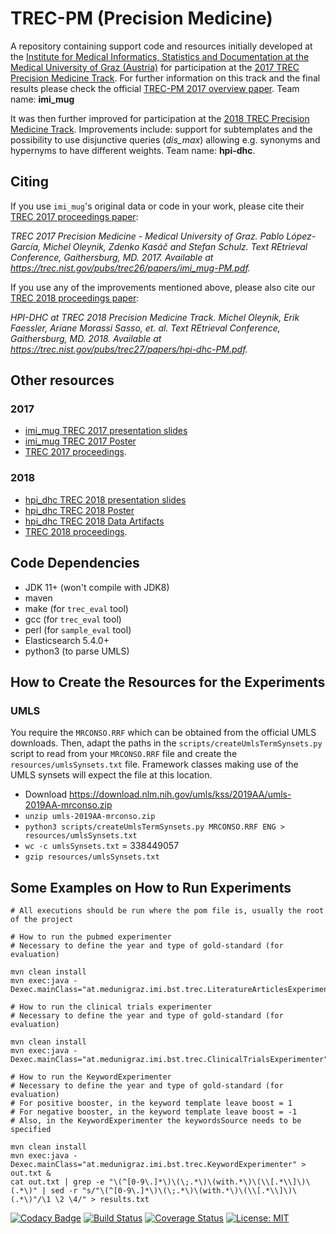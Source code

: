 # TREC-PM (Precision Medicine)

A repository containing support code and resources initially developed at the [Institute for Medical Informatics, Statistics and Documentation at the Medical University of Graz (Austria)](https://www.medunigraz.at/imi/en/) for participation at the [2017 TREC Precision Medicine Track](http://trec-cds.appspot.com/2017.html). For further information on this track and the final results please check the official [TREC-PM 2017 overview paper](https://trec.nist.gov/pubs/trec26/papers/Overview-PM.pdf). Team name: **imi_mug**

It was then further improved for participation at the [2018 TREC Precision Medicine Track](http://trec-cds.appspot.com/2018.html). Improvements include: support for subtemplates and the possibility to use disjunctive queries (_dis\_max_) allowing e.g. synonyms and hypernyms to have different weights. Team name: **hpi-dhc**.

## Citing

If you use `imi_mug`'s original data or code in your work, please cite their [TREC 2017 proceedings paper](https://trec.nist.gov/pubs/trec26/papers/imi_mug-PM.pdf):

*TREC 2017 Precision Medicine - Medical University of Graz. Pablo López-García, Michel Oleynik, Zdenko Kasáč and Stefan Schulz. Text REtrieval Conference, Gaithersburg, MD. 2017. Available at https://trec.nist.gov/pubs/trec26/papers/imi_mug-PM.pdf.*

If you use any of the improvements mentioned above, please also cite our [TREC 2018 proceedings paper](https://trec.nist.gov/pubs/trec27/papers/hpi-dhc-PM.pdf):

*HPI-DHC at TREC 2018 Precision Medicine Track. Michel Oleynik, Erik Faessler, Ariane Morassi Sasso, et. al. Text REtrieval Conference, Gaithersburg, MD. 2018. Available at https://trec.nist.gov/pubs/trec27/papers/hpi-dhc-PM.pdf.*

## Other resources

### 2017
* [imi_mug TREC 2017 presentation slides](https://github.com/bst-mug/trec2017/blob/master/docs/presentation.pdf)
* [imi_mug TREC 2017 Poster](https://github.com/bst-mug/trec2017/blob/master/docs/poster.pdf)
* [TREC 2017 proceedings](https://trec.nist.gov/pubs/trec26/trec2017.html).


### 2018
* [hpi_dhc TREC 2018 presentation slides](https://github.com/hpi-dhc/trec-pm/blob/master/docs/2018/presentation.pdf)
* [hpi_dhc TREC 2018 Poster](https://github.com/hpi-dhc/trec-pm/blob/master/docs/2018/poster.pdf)
* [hpi_dhc TREC 2018 Data Artifacts](https://figshare.com/projects/TREC_PM_2018_Data_hpi-dhc_/56882)
* [TREC 2018 proceedings](https://trec.nist.gov/pubs/trec27/trec2018.html).

## Code Dependencies

- JDK 11+ (won't compile with JDK8)
- maven
- make (for `trec_eval` tool)
- gcc (for `trec_eval` tool)
- perl (for `sample_eval` tool)
- Elasticsearch 5.4.0+
- python3 (to parse UMLS)

## How to Create the Resources for the Experiments

### UMLS

You require the `MRCONSO.RRF` which can be obtained from the official UMLS downloads.
Then, adapt the paths in the `scripts/createUmlsTermSynsets.py` script to read from your `MRCONSO.RRF` file and
create the `resources/umlsSynsets.txt` file. Framework classes making use of the UMLS synsets will expect
the file at this location.

- Download https://download.nlm.nih.gov/umls/kss/2019AA/umls-2019AA-mrconso.zip
- `unzip umls-2019AA-mrconso.zip`
- `python3 scripts/createUmlsTermSynsets.py MRCONSO.RRF ENG > resources/umlsSynsets.txt`
- `wc -c umlsSynsets.txt` = 338449057
- `gzip resources/umlsSynsets.txt`

## Some Examples on How to Run Experiments

```
# All executions should be run where the pom file is, usually the root of the project

# How to run the pubmed experimenter
# Necessary to define the year and type of gold-standard (for evaluation)

mvn clean install
mvn exec:java -Dexec.mainClass="at.medunigraz.imi.bst.trec.LiteratureArticlesExperimenter"

# How to run the clinical trials experimenter
# Necessary to define the year and type of gold-standard (for evaluation)

mvn clean install
mvn exec:java -Dexec.mainClass="at.medunigraz.imi.bst.trec.ClinicalTrialsExperimenter"

# How to run the KeywordExperimenter
# Necessary to define the year and type of gold-standard (for evaluation)
# For positive booster, in the keyword template leave boost = 1
# For negative booster, in the keyword template leave boost = -1
# Also, in the KeywordExperimenter the keywordsSource needs to be specified

mvn clean install
mvn exec:java -Dexec.mainClass="at.medunigraz.imi.bst.trec.KeywordExperimenter" > out.txt &
cat out.txt | grep -e "\(^[0-9\.]*\)\(\;.*\)\(with.*\)\(\\[.*\\]\)\(.*\)" | sed -r "s/"\(^[0-9\.]*\)\(\;.*\)\(with.*\)\(\\[.*\\]\)\(.*\)"/\1 \2 \4/" > results.txt
```

[![Codacy Badge](https://api.codacy.com/project/badge/Grade/2b63c0e0c69140318323c9eb1cd19f32)](https://www.codacy.com/app/michelole/trec-pm)
[![Build Status](https://travis-ci.com/JULIELab/trec-pm.svg?branch=master)](https://travis-ci.com/JULIELab/trec-pm)
[![Coverage Status](https://coveralls.io/repos/github/michelole/trec-pm/badge.svg?branch=master)](https://coveralls.io/github/michelole/trec-pm?branch=master)
[![License: MIT](https://img.shields.io/badge/License-MIT-yellow.svg)](https://opensource.org/licenses/MIT)
